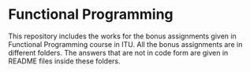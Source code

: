 # Functional Programming
This repository includes the works for the bonus assignments given in Functional Programming course in ITU. All the bonus assignments are in different folders. The answers that are not in code form are given in README files inside these folders.
